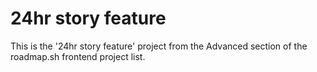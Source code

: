 # 24hr story feature

This is the '24hr story feature' project from the Advanced section of the roadmap.sh frontend project list.
